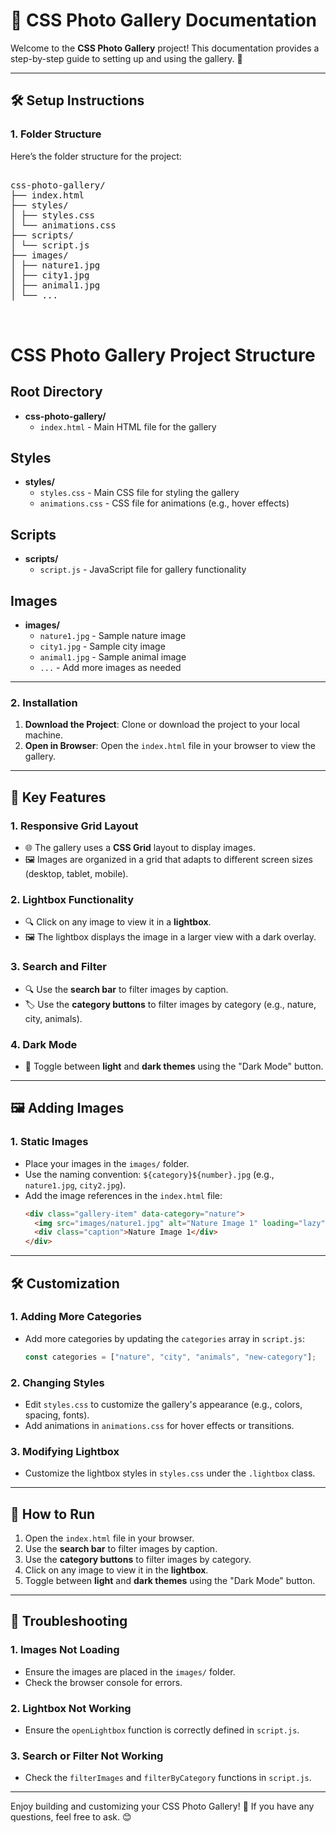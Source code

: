# 📸 CSS Photo Gallery Documentation

Welcome to the **CSS Photo Gallery** project! This documentation provides a step-by-step guide to setting up and using the gallery. 🚀

---

## 🛠️ **Setup Instructions**

### 1. **Folder Structure**

Here’s the folder structure for the project:

<pre>
  
css-photo-gallery/
├── index.html
├── styles/
│ ├── styles.css
│ └── animations.css
├── scripts/
│ └── script.js
├── images/
│ ├── nature1.jpg
│ ├── city1.jpg
│ ├── animal1.jpg
│ └── ...

  </pre>

# CSS Photo Gallery Project Structure

## Root Directory

- **css-photo-gallery/**
  - `index.html` - Main HTML file for the gallery

## Styles

- **styles/**
  - `styles.css` - Main CSS file for styling the gallery
  - `animations.css` - CSS file for animations (e.g., hover effects)

## Scripts

- **scripts/**
  - `script.js` - JavaScript file for gallery functionality

## Images

- **images/**
  - `nature1.jpg` - Sample nature image
  - `city1.jpg` - Sample city image
  - `animal1.jpg` - Sample animal image
  - `...` - Add more images as needed

---

### 2. **Installation**

1. **Download the Project**: Clone or download the project to your local machine.
2. **Open in Browser**: Open the `index.html` file in your browser to view the gallery.

---

## 🎨 **Key Features**

### 1. **Responsive Grid Layout**

- 🌐 The gallery uses a **CSS Grid** layout to display images.
- 🖼️ Images are organized in a grid that adapts to different screen sizes (desktop, tablet, mobile).

### 2. **Lightbox Functionality**

- 🔍 Click on any image to view it in a **lightbox**.
- 🖼️ The lightbox displays the image in a larger view with a dark overlay.

### 3. **Search and Filter**

- 🔍 Use the **search bar** to filter images by caption.
- 🏷️ Use the **category buttons** to filter images by category (e.g., nature, city, animals).

### 4. **Dark Mode**

- 🌙 Toggle between **light** and **dark themes** using the "Dark Mode" button.

---

## 🖼️ **Adding Images**

### 1. **Static Images**

- Place your images in the `images/` folder.
- Use the naming convention: `${category}${number}.jpg` (e.g., `nature1.jpg`, `city2.jpg`).
- Add the image references in the `index.html` file:
  ```html
  <div class="gallery-item" data-category="nature">
    <img src="images/nature1.jpg" alt="Nature Image 1" loading="lazy" />
    <div class="caption">Nature Image 1</div>
  </div>
  ```

---

## 🛠️ **Customization**

### 1. **Adding More Categories**

- Add more categories by updating the `categories` array in `script.js`:
  ```javascript
  const categories = ["nature", "city", "animals", "new-category"];
  ```

### 2. **Changing Styles**

- Edit `styles.css` to customize the gallery's appearance (e.g., colors, spacing, fonts).
- Add animations in `animations.css` for hover effects or transitions.

### 3. **Modifying Lightbox**

- Customize the lightbox styles in `styles.css` under the `.lightbox` class.

---

## 🚀 **How to Run**

1. Open the `index.html` file in your browser.
2. Use the **search bar** to filter images by caption.
3. Use the **category buttons** to filter images by category.
4. Click on any image to view it in the **lightbox**.
5. Toggle between **light** and **dark themes** using the "Dark Mode" button.

---

## 🐛 **Troubleshooting**

### 1. **Images Not Loading**

- Ensure the images are placed in the `images/` folder.
- Check the browser console for errors.

### 2. **Lightbox Not Working**

- Ensure the `openLightbox` function is correctly defined in `script.js`.

### 3. **Search or Filter Not Working**

- Check the `filterImages` and `filterByCategory` functions in `script.js`.

---

Enjoy building and customizing your CSS Photo Gallery! 🎉 If you have any questions, feel free to ask. 😊
